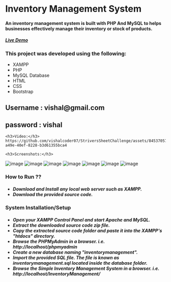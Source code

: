 <body>
    <h1>Inventory Management System</h1>
  <h4>An inventory management system is built with PHP And MySQL to helps businesses effectively manage their inventory or stock of products.</h4>
     <h5><a href="harsh-php.000webhostapp.com/">Live Demo</a></h5>
    <h3>This project was developed using the following:</h3>
<ul>
    <li>XAMPP</li>
    <li>PHP</li>
    <li>MySQL Database</li>
    <li>HTML</li>
    <li>CSS</li>
    <li>Bootstrap</li>
  </ul>
    <h2>Username : vishal@gmail.com </h2>
    <h2>password : vishal </h2>
    
    <h3>Video:</h3>
    https://github.com/vishalcoder07/StriversSheetChallenge/assets/84537057/82eac63c-a49e-40ef-8228-b3d61355bca4
    
    <h3>Screenshots:</h3>
  ![image](https://github.com/vishalcoder07/vishalcoder07.github.io/assets/84537057/e12caf3a-b924-4485-a817-7a4c39478286)
  ![image](https://github.com/vishalcoder07/vishalcoder07.github.io/assets/84537057/01b2ee71-152d-466e-bb8e-61a63a69f2d6)
  ![image](https://github.com/vishalcoder07/vishalcoder07.github.io/assets/84537057/3bb328b1-ddfe-4717-8b59-b1a743e142ba)
  ![image](https://github.com/vishalcoder07/vishalcoder07.github.io/assets/84537057/b003425c-55e5-4cb1-a87f-6928e2209817)
  ![image](https://github.com/vishalcoder07/vishalcoder07.github.io/assets/84537057/1a3fe333-25fb-44b8-9dc6-f15dc4e79491)
  ![image](https://github.com/vishalcoder07/vishalcoder07.github.io/assets/84537057/9df5a4ca-b144-43a3-8bed-fc7db9a54cda)
  ![image](https://github.com/vishalcoder07/vishalcoder07.github.io/assets/84537057/b3a16263-e6d9-4dda-8b40-3197c9fb31b2)






  

  <h3>How to Run ??</h3>
  <h5>
    <ul>
        <li>Download and Install any local web server such as XAMPP.</li>
        <li>Download the provided source code.</li>
    </ul>
  </h5>

  
  <h3>System Installation/Setup</h3>
  <h5>
    <ul>
        <li>Open your XAMPP Control Panel and start Apache and MySQL.</li>
        <li>Extract the downloaded source code zip file.</li>
        <li>Copy the extracted source code folder and paste it into the XAMPP's "htdocs" directory.</li>
        <li>Browse the PHPMyAdmin in a browser. i.e. http://localhost/phpmyadmin</li>
        <li>Create a new database naming "inventorymanagement".</li>
        <li>Import the provided SQL file. The file is known as inventorymanagement.sql located inside the database folder.</li>
        <li>Browse the Simple Inventory Management System in a browser. i.e. http://localhost/InventoryManagement/</li>
    </ul>
  </h5>
</body>
</html>



